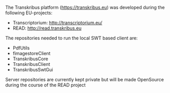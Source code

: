 The Transkribus platform (https://transkribus.eu) was developed during the following EU-projects:

- Transcriptorium: http://transcriptorium.eu/
- READ: http://read.transkribus.eu

The repositories needed to run the local SWT based client are:

- PdfUtils
- fimagestoreClient
- TranskribusCore
- TranskribusClient
- TranskribusSwtGui

Server repositories are currently kept private but will be made OpenSource during the course of the READ project



